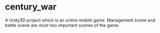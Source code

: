 # century_war

A Unity3D project which is an online mobile game. Management scene and battle scene are most two important scenes of the game.



